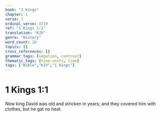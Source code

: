 ```yaml
---
book: "1 Kings"
chapter: 1
verse: 1
ordinal_verse: 8719
ref: "1 Kings 1:1"
translation: "KJV"
genre: "History"
word_count: 20
topics: []
cross_references: []
grammar_tags: [negation, contrast]
thematic_tags: [time-units, time]
tags: ["Bible","KJV","1 Kings"]
---
```


# 1 Kings 1:1

Now king David was old and stricken in years; and they covered him with clothes, but he gat no heat.
